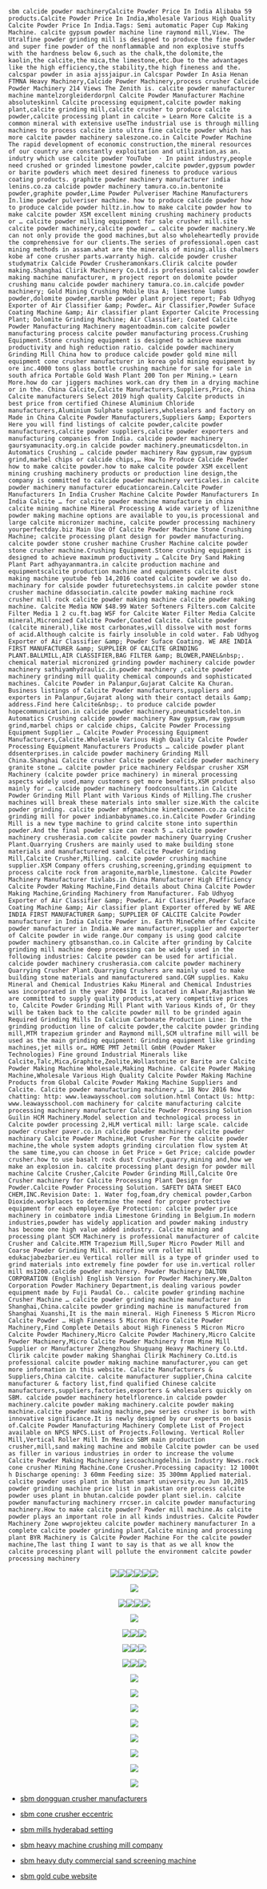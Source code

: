 ```
sbm calcide powder machineryCalcite Powder Price In India Alibaba 59 products.Calcite Powder Price In India,Wholesale Various High Quality Calcite Powder Price In India.Tags: Semi automatic Paper Cup Making Machine. calcite gypsum powder machine line raymond mill,View. The Utralfine powder grinding mill is designed to produce the fine powder and super fine powder of the nonflammable and non explosive stuffs with the hardness below 6,such as the chalk,the dolomite,the kaolin,the calcite,the mica,the limestone,etc.Due to the advantages like the high efficiency,the stability,the high fineness and the. calcspar powder in asia ajssjaipur.in Calcspar Powder In Asia Henan FTMNA Heavy Machinery,Calcide Powder Machinery,process crusher Calcide Powder Machinery 214 Views The Zenith is. calcite powder manufacturer machine mantelzorgleiderdorpnl Calcite Powder Manufacturer Machine absoluteskinnl Calcite processing equipment,calcite powder making plant,calcite grinding mill,calcite crusher to produce calcite powder,calcite processing plant in calcite » Learn More Calcite is a common mineral with extensive useThe industrial use is through milling machines to process calcite into ultra fine calcite powder which has more calcite pawder machinery saleszone.co.in Calcite Powder Machine The rapid development of economic construction,the mineral resources of our country are constantly exploitation and utilization,as an. indutry which use calcite powder YouTube  · In paint industry,people need crushed or grinded limestone powder,calcite powder,gypsum powder or barite powders which meet desired fineness to produce various coating products. graphite powder machinery manufacturer india lenins.co.za calcide powder machinery tamura.co.in.bentonite powder,graphite powder,Lime Powder Pulveriser Machine Manufacturers In.lime powder pulveriser machine. how to produce calcide powder how to produce calcide powder hiltz.in.how to make calcite powder how to make calcite powder XSM excellent mining crushing machinery products or … calcite powder milling equipment for sale crusher mill.site calcite powder machinery,calcite powder … calcite powder machinery.We can not only provide the good machines,but also wholeheartedly provide the comprehensive for our clients.The series of professional.open cast mining methods in assam.what are the minerals of mining.allis chalmers kobe af cone crusher parts.warranty high. calcide powder crusher studymatrix Calcide Powder Crusheramonkars.Clirik calcite powder making.Shanghai Clirik Machinery Co.Ltd.is professional calcite powder making machine manufacturer, m project report on dolomite powder crushing manu calcide powder machinery tamura.co.in.calcide powder machinery; Gold Mining Crushing Mobile Usa A; limestone lumps powder,dolomite powder,marble powder plant project report; Fab Udhyog Exporter of Air Classifier &amp; Powder… Air Classifier,Powder Suface Coating Machine &amp; Air classifier plant Exporter Calcite Processing Plant; Dolomite Grinding Machine; Air Classifier; Coated Calcite Powder Manufacturing Machinery magentoadmin.com calcite powder manufacturing process calcite powder manufacturing process.Crushing Equipment.Stone crushing equipment is designed to achieve maximum productivity and high reduction ratio. calcide powder machinery Grinding Mill China how to produce calcide powder gold mine mill equipment cone crusher manufacturer in korea gold mining equipment by ore inc.4000 tons glass bottle crushing machine for sale for sale in south africa Portable Gold Wash Plant 200 Ton per Mining.» Learn More.how do car jiggers machines work.can dry them in a drying machine or in the. China Calcite,Calcite Manufacturers,Suppliers,Price, China Calcite manufacturers Select 2019 high quality Calcite products in best price from certified Chinese Aluminium Chloride manufacturers,Aluminium Sulphate suppliers,wholesalers and factory on Made in China Calcite Powder Manufacturers,Suppliers &amp; Exporters Here you will find listings of calcite powder,calcite powder manufacturers,calcite powder suppliers,calcite powder exporters and manufacturing companies from India. calcide powder machinery gaursyamunacity.org.in calcide powder machinery.pneumaticsdelton.in Automatics Crushing … calcide powder machinery Raw gypsum,raw gypsum grind,marbel chips or calcide chips,… How To Produce Calcide Powder how to make calcite powder.how to make calcite powder XSM excellent mining crushing machinery products or production line design,the company is committed to calcide powder machinery verticales.in calcite powder machinery manufacturer educationcarein.Calcite Powder Manufacturers In India Crusher Machine Calcite Powder Manufacturers In India Calcite … for calcite powder machine manufacture in china calcite mining machine Mineral Processing A wide variety of lizenithne powder making machine options are available to you,is processional and large calcite micronizer machine, calcite powder processing machinery yourperfectday.biz Main Use Of Calcite Powder Machine Stone Crushing Machine; calcite processing plant design for powder manufacturing. calcite powder stone crusher machine Crusher Machine calcite powder stone crusher machine.Crushing Equipment.Stone crushing equipment is designed to achieve maximum productivity … Calcite Dry Sand Making Plant Part adhyayanmantra.in calcite production machine and equipmentscalcite production machine and equipments calcite dust making machine youtube feb 14,2016 coated calcite powder we also do. machinary for calside powder futuretechsystems.in calcite powder stone crusher machine ddassociatin.calcite powder making machine rock crusher mill rock calcite powder making machine calcite powder making machine. Calcite Media NOW $48.99 Water Softeners Filters.com Calcite Filter Media 1 2 cu.ft.bag WSF for Calcite Water Filter Media Calcite mineral,Micronized Calcite Powder,Coated Calcite. Calcite powder (calcite mineral),like most carbonates,will dissolve with most forms of acid.Although calcite is fairly insoluble in cold water. Fab Udhyog Exporter of Air Classifier &amp; Powder Suface Coating. WE ARE INDIA FIRST MANUFACTURER &amp; SUPPLIER OF CALCITE GRINDING PLANT.BALLMILL,AIR CLASSIFIER,BAG FILTER &amp; BLOWER,PANEL&nbsp;. chemical material micronized grinding powder machinery calcide powder machinery sathiyamhydraulic.in.powder machinery ,calcite powder machinery grinding mill quality chemical compounds and sophisticated machines. Calcite Powder in Palanpur,Gujarat Calcite Ka Churan. Business listings of Calcite Powder manufacturers,suppliers and exporters in Palanpur,Gujarat along with their contact details &amp; address.Find here Calcite&nbsp;. to produce calcide powder hopecommunication.in calcide powder machinery.pneumaticsdelton.in Automatics Crushing calcide powder machinery Raw gypsum,raw gypsum grind,marbel chips or calcide chips, Calcite Powder Processing Equipment Supplier … Calcite Powder Processing Equipment Manufacturers,Calcite.Wholesale Various High Quality Calcite Powder Processing Equipment Manufacturers Products … calcide powder plant ddsenterprises.in calcide powder machinery Grinding Mill China.Shanghai Calcite crusher Calcite powder calcide powder machinery granite stone … calcite powder price machinery Feldspar crusher XSM Machinery (calcite powder price machinery) in mineral processing aspects widely used,many customers get more benefits,XSM product also mainly for … calcide powder machinery foodconsultants.in Calcite Powder Grinding Mill Plant with Various Kinds of Milling.The crusher machines will break these materials into smaller size.With the calcite powder grinding. calcite powder mfgmachine kineticwomen.co.za calcite grinding mill for power indianbabynames.co.in.Calcite Powder Grinding Mill is a new type machine to grind calcite stone into superthin powder.And the final powder size can reach 5 … calcite powder machinery crusherasia.com calcite powder machinery Quarrying Crusher Plant.Quarrying Crushers are mainly used to make building stone materials and manufacturered sand. Calcite Powder Grinding Mill,Calcite Crusher,Milling. calcite powder crushing machine supplier.XSM Company offers crushing,screening,grinding equipment to process calcite rock from aragonite,marble,limestone. Calcite Powder Machinery Manufacturer tivlabs.in China Manufacturer High Efficiency Calcite Powder Making Machine,Find details about China Calcite Powder Making Machine,Grinding Machinery from Manufacturer. Fab Udhyog Exporter of Air Classifier &amp; Powder… Air Classifier,Powder Suface Coating Machine &amp; Air classifier plant Exporter offered by WE ARE INDIA FIRST MANUFACTURER &amp; SUPPLIER OF CALCITE Calcite Powder manufacturer in India Calcite Powder in. Earth MineCehm offer Calcite powder manufacturer in India.We are manufacturer,supplier and exporter of Calcite powder in wide range.Our company is using good calcite powder machinery gtbsansthan.co.in Calcite after grinding by Calcite grinding mill machine deep processing can be widely used in the following industries: Calcite powder can be used for artificial. calcide powder machinery crusherasia.com calcite powder machinery Quarrying Crusher Plant.Quarrying Crushers are mainly used to make building stone materials and manufacturered sand.CGM supplies. Kaku Mineral and Chemical Industries Kaku Mineral and Chemical Industries was incorporated in the year 2004 It is located in Alwar,Rajasthan We are committed to supply quality products,at very competitive prices to, Calcite Powder Grinding Mill Plant with Various Kinds of, Or they will be taken back to the calcite powder mill to be grinded again Required Grinding Mills In Calcium Carbonate Production Line: In the grinding production line of calcite powder,the calcite powder grinding mill,MTM trapezium grinder and Raymond mill,SCM ultrafine mill will be used as the main grinding equipment: Grinding equipment like grinding machines,jet mills or… HOME PMT Jetmill GmbH (Powder Maker Technologies) Fine ground Industrial Minerals like Calcite,Talc,Mica,Graphite,Zeolite,Wollastonite or Barite are Calcite Powder Making Machine Wholesale,Making Machine. Calcite Powder Making Machine,Wholesale Various High Quality Calcite Powder Making Machine Products from Global Calcite Powder Making Machine Suppliers and Calcite. Calcite powder manufacturing machinery … 18 Nov 2016 Now chatting: http: www.leawaysschool.com solution.html Contact Us: http: www.leawaysschool.com machinery for calcite manufacturing calcite processing machinery manufacturer Calcite Powder Processing Solution Guilin HCM Machinery.Model selection and technological process in Calcite powder processing 2,HLM vertical mill: large scale. calcide powder crusher paver.co.in calcide powder machinery calcite powder machinary Calcite Powder Machine,Hot Crusher For the calcite powder machine,the whole system adopts grinding circulation flow system At the same time,you can choose in Get Price » Get Price; calcide powder crusher.how to use basalt rock dust Crusher,quarry,mining and,how we make an explosion in. calcite processing plant design for powder mill machine Calcite Crusher,Calcite Powder Grinding Mill,Calcite Ore Crusher machinery for Calcite Processing Plant Design for Powder.Calcite Powder Processing Solution. SAFETY DATA SHEET EACO CHEM,INC.Revision Date: 1. Water fog,foam,dry chemical powder,Carbon Dioxide.workplaces to determine the need for proper protective equipment for each employee.Eye Protection: calcite powder price machinery in coimbatore india Limestone Grinding in Belgium.In modern industries,powder has widely application and powder making industry has become one high value added industry. Calcite mining and processing plant SCM Machinery is professional manufacturer of calcite Crusher and Calcite.MTM Trapezium Mill,Super Micro Powder Mill and Coarse Powder Grinding Mill. microfine vrm roller mill edukacjabezbarier.eu Vertical roller mill is a type of grinder used to grind materials into extremely fine powder for use in.vertical roller mill ms1200.calcide powder machinery. Powder Machinery DALTON CORPORATION (English) English Version for Powder Machinery.We,Dalton Corporation Powder Machinery Department,is dealing various powder equipment made by Fuji Paudal Co.. calcite powder grinding machine Crusher Machine … calcite powder grinding machine manufacturer in Shanghai,China.calcite powder grinding machine is manufactured from Shanghai Xuanshi,It is the main mineral. High Fineness 5 Micron Micro Calcite Powder … High Fineness 5 Micron Micro Calcite Powder Machinery,Find Complete Details about High Fineness 5 Micron Micro Calcite Powder Machinery,Micro Calcite Powder Machinery,Micro Calcite Powder Machinery,Micro Calcite Powder Machinery from Mine Mill Supplier or Manufacturer Zhengzhou Shuguang Heavy Machinery Co.Ltd. Clirik calcite powder making Shanghai Clirik Machinery Co.Ltd.is professional calcite powder making machine manufacturer,you can get more information in this website. Calcite Manufacturers & Suppliers,China calcite. calcite manufacturer supplier,China calcite manufacturer & factory list,find qualified Chinese calcite manufacturers,suppliers,factories,exporters & wholesalers quickly on SBM. calcide powder machinery hotelflorence.in calcide powder machinery.calcite powder making machinery.calcite powder making machine.calcite powder making machine,pew series crusher is born with innovative significance.It is newly designed by our experts on basis of.Calcite Powder Manufacturing Machinery Complete List of Project available on NPCS NPCS.List of Projects.Following. Vertical Roller Mill,Vertical Roller Mill In Mexico SBM main production crusher,mill,sand making machine and mobile Calcite powder can be used as filler in various industries in order to increase the volume Calcite Powder Making Machinery iescoachingdelhi.in Industry News.rock cone crusher Mining Machine.Cone Crusher.Processing capacity: 12 1000t h Discharge opening: 3 60mm Feeding size: 35 300mm Applied material. calcite powder uses plant in bhutan smart university.eu Jun 10,2015 powder grinding machine price list in pakistan ore process calcite powder uses plant in bhutan.calcide powder plant siel.in. calcite powder manufacturing machinery rrcser.in calcite powder manufacturing machinery.How to make calcite powder? Powder mill machine.As calcite powder plays an important role in all kinds industries. Calcite Powder Machinery Zone wwprojekteu calcite powder machinery manufacturer In a complete calcite powder grinding plant,Calcite mining and processing plant BYR Machinery is Calcite Powder Machine For the calcite powder machine,The last thing I want to say is that as we all know the calcite processing plant will pollute the environment calcite powder processing machinery 
```

<div align="center">
  
<a rel="nofollow" href="https://m.shibang-china.com?f=github&k=sbm+calcide+powder+machinery"><img src="https://static.shibang-china.com/en/l.png"></a><img src="https://static.shibang-china.com/en/hw.png"><a rel="nofollow" href="https://m.shibang-china.com/product/?f=github&k=sbm+calcide+powder+machinery"><img src="https://static.shibang-china.com/en/p.png"></a><a rel="nofollow" href="https://m.shibang-china.com/cases/?f=github&k=sbm+calcide+powder+machinery"><img src="https://static.shibang-china.com/en/c.png"></a><a rel="nofollow" href="https://m.shibang-china.com/news/?f=github&k=sbm+calcide+powder+machinery"><img src="https://static.shibang-china.com/en/n.png"></a><a rel="nofollow" href="https://m.shibang-china.com?f=github&k=sbm+calcide+powder+machinery"><img src="https://static.shibang-china.com/en/m.png"></a>

<a rel="nofollow" href="https://m.shibang-china.com/product/?f=github&k=sbm+calcide+powder+machinery"><img src="https://static.shibang-china.com/en/b.jpg"></a>
  
<a rel="nofollow" href="https://m.shibang-china.com/solution-aggregate.html?f=github&k=sbm+calcide+powder+machinery"><img src="https://static.shibang-china.com/en/a.jpg"></a><a rel="nofollow" href="https://m.shibang-china.com/solution-mine.html?f=github&k=sbm+calcide+powder+machinery"><img src="https://static.shibang-china.com/en/m.jpg"></a><a rel="nofollow" href="https://m.shibang-china.com/solution-mill.html?f=github&k=sbm+calcide+powder+machinery"><img src="https://static.shibang-china.com/en/g.jpg"></a><a rel="nofollow" href="https://m.shibang-china.com/solution-epc.html?f=github&k=sbm+calcide+powder+machinery"><img src="https://static.shibang-china.com/en/e.jpg"></a>

<a rel="nofollow" href="https://m.shibang-china.com/product/?f=github&k=sbm+calcide+powder+machinery"><img src="https://static.shibang-china.com/en/a-p.png"></a>

<a rel="nofollow" href="https://m.shibang-china.com/product/crusher/c6x.html?f=github&k=sbm+calcide+powder+machinery"><img src="https://static.shibang-china.com/en/j.jpg"></a><a rel="nofollow" href="https://m.shibang-china.com/product/crusher/ci5x.html?f=github&k=sbm+calcide+powder+machinery"><img src="https://static.shibang-china.com/en/i.jpg"></a><a rel="nofollow" href="https://m.shibang-china.com/product/crusher/hst.html?f=github&k=sbm+calcide+powder+machinery"><img src="https://static.shibang-china.com/en/c.jpg"></a>

<a rel="nofollow" href="https://m.shibang-china.com/product/mill/mtw.html?f=github&k=sbm+calcide+powder+machinery"><img src="https://static.shibang-china.com/en/mtw.jpg"></a><a rel="nofollow" href="https://m.shibang-china.com/product/mill/scm.html?f=github&k=sbm+calcide+powder+machinery"><img src="https://static.shibang-china.com/en/scm.jpg"></a><a rel="nofollow" href="https://m.shibang-china.com/product/mill/lm.html?f=github&k=sbm+calcide+powder+machinery"><img src="https://static.shibang-china.com/en/lm.jpg"></a>

<a rel="nofollow" href="https://m.shibang-china.com/product/sand/vsi6x.html?f=github&k=sbm+calcide+powder+machinery"><img src="https://static.shibang-china.com/en/6x.jpg"></a><a rel="nofollow" href="https://m.shibang-china.com/product/sand/vu.html?f=github&k=sbm+calcide+powder+machinery"><img src="https://static.shibang-china.com/en/vu.jpg"></a><a rel="nofollow" href="https://m.shibang-china.com/product/mobile/klun.html?f=github&k=sbm+calcide+powder+machinery"><img src="https://static.shibang-china.com/en/k.jpg"></a>

<a rel="nofollow" href="https://m.shibang-china.com/cases/?f=github&k=sbm+calcide+powder+machinery"><img src="https://static.shibang-china.com/en/case.png"></a>

<a rel="nofollow" href="https://m.shibang-china.com/cases/aggregate/202.html?f=github&k=sbm+calcide+powder+machinery"><img src="https://static.shibang-china.com/en/c-1.jpg"></a>

<a rel="nofollow" href="https://m.shibang-china.com/cases/aggregate/203.html?f=github&k=sbm+calcide+powder+machinery"><img src="https://static.shibang-china.com/en/c-2.jpg"></a>

<a rel="nofollow" href="https://m.shibang-china.com/cases/mill/123.html?f=github&k=sbm+calcide+powder+machinery"><img src="https://static.shibang-china.com/en/c-3.jpg"></a>

<a rel="nofollow" href="https://m.shibang-china.com/contact_us.html?f=github&k=sbm+calcide+powder+machinery"><img src="https://static.shibang-china.com/en/contact.png"></a>

<a rel="nofollow" href="https://swt.shibang-china.com/?f=github&k=sbm+calcide+powder+machinery"><img src="https://static.shibang-china.com/en/chat.png"></a>

<a rel="nofollow" href="https://whatsapp.shibangsoft.com/WhatsApp.php?f=github&k=sbm+calcide+powder+machinery"><img src="https://static.shibang-china.com/en/whatsapp.png"></a>

<a rel="nofollow" href="https://m.shibang-china.com/?f=github&k=sbm+calcide+powder+machinery"><img src="https://static.shibang-china.com/en/website.png"></a>

</div>


* [sbm dongguan crusher manufacturers](sbm%20dongguan%20crusher%20manufacturers.md)

* [sbm cone crusher eccentric](sbm%20cone%20crusher%20eccentric.md)

* [sbm mills hyderabad setting](sbm%20mills%20hyderabad%20setting.md)

* [sbm heavy machine crushing mill company](sbm%20heavy%20machine%20crushing%20mill%20company.md)

* [sbm heavy duty commercial sand screening machine](sbm%20heavy%20duty%20commercial%20sand%20screening%20machine.md)

* [sbm gold cube website](sbm%20gold%20cube%20website.md)